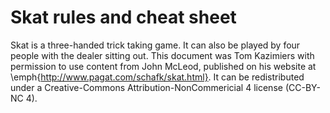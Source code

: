 # Skat rules and cheat sheet

Skat is a three-handed trick taking game. It can also be played by four people
with the dealer sitting out. This document was Tom Kazimiers with
permission to use content from John McLeod, published on his website at
\emph{http://www.pagat.com/schafk/skat.html}. It can be redistributed under a
Creative-Commons Attribution-NonCommericial 4 license (CC-BY-NC 4).
